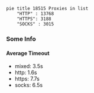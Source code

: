 
```mermaid
pie title 18515 Proxies in list
    "HTTP" : 13768
    "HTTPS": 3188
    "SOCKS" : 3015
```

### Some Info
#### Average Timeout

- mixed: 3.5s
- http: 1.6s
- https: 7.7s
- socks: 6.5s